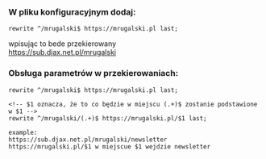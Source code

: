 ### W pliku konfiguracyjnym dodaj:

```
rewrite ^/mrugalski$ https://mrugalski.pl last;
```

wpisując to bede przekierowany <br>
https://sub.djax.net.pl/mrugalski

### Obsługa parametrów w przekierowaniach:

```
rewrite ^/mrugalski$ https://mrugalski.pl last;

<!-- $1 oznacza, że to co będzie w miejscu (.+)$ zostanie podstawione w $1 -->
rewrite ^/mrugalski/(.+)$ https://mrugalski.pl/$1 last;

example:
https://sub.djax.net.pl/mrugalski/newsletter
https://mrugalski.pl/$1 w miejscue $1 wejdzie newsletter
```